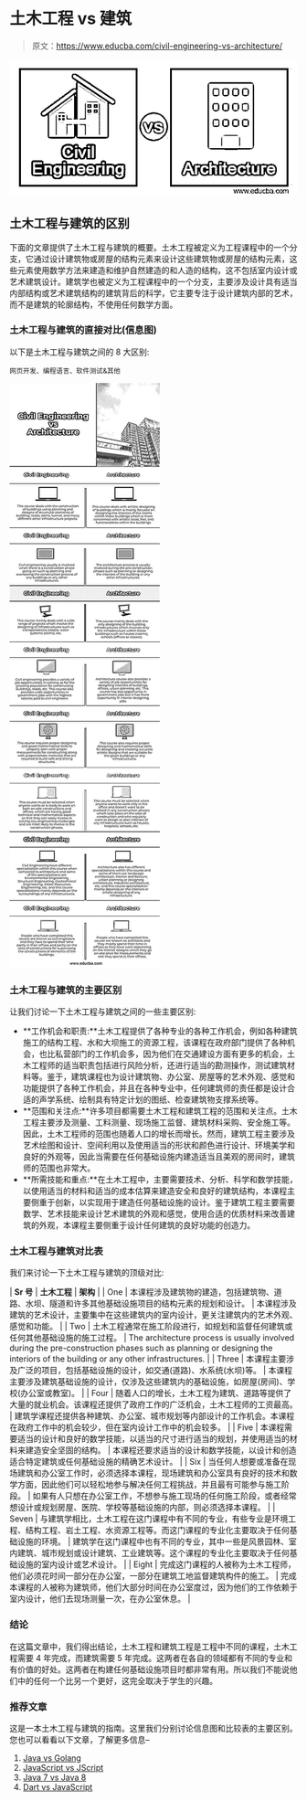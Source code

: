 # 土木工程 vs 建筑

> 原文：<https://www.educba.com/civil-engineering-vs-architecture/>

![Civil Engineering vs Architecture](img/bf5ab068dbc6100ea86cf037c0a0dcc3.png)



## 土木工程与建筑的区别

下面的文章提供了土木工程与建筑的概要。土木工程被定义为工程课程中的一个分支，它通过设计建筑物或房屋的结构元素来设计这些建筑物或房屋的结构元素，这些元素使用数学方法来建造和维护自然建造的和人造的结构，这不包括室内设计或艺术建筑设计。建筑学也被定义为工程课程中的一个分支，主要涉及设计具有适当内部结构或艺术建筑结构的建筑背后的科学，它主要专注于设计建筑内部的艺术，而不是建筑的轮廓结构，不使用任何数学方面。

### 土木工程与建筑的直接对比(信息图)

以下是土木工程与建筑之间的 8 大区别:

<small>网页开发、编程语言、软件测试&其他</small>

![Civil-Engineering-vs-Architecture-info](img/58d8d3d3e7cf6c10a6ae65479885cc75.png)



### 土木工程与建筑的主要区别

让我们讨论一下土木工程与建筑之间的一些主要区别:

*   **工作机会和职责:**土木工程提供了各种专业的各种工作机会，例如各种建筑施工的结构工程、水和大坝施工的资源工程，该课程在政府部门提供了各种机会，也比私营部门的工作机会多，因为他们在交通建设方面有更多的机会，土木工程师的适当职责包括进行风险分析，还进行适当的勘测操作，测试建筑材料等。鉴于，建筑课程也为设计建筑物、办公室、房屋等的艺术外观、感觉和功能提供了各种工作机会，并且在各种专业中，任何建筑师的责任都是设计合适的声学系统、绘制具有特定计划的图纸、检查建筑物支撑系统等。
*   **范围和关注点:**许多项目都需要土木工程和建筑工程的范围和关注点。土木工程主要涉及测量、工料测量、现场施工监督、建筑材料采购、安全施工等。因此，土木工程师的范围也随着人口的增长而增长。然而，建筑工程主要涉及艺术绘图和设计、空间利用以及使用适当的形状和颜色进行设计、环境美学和良好的外观等，因此当需要在任何基础设施内建造适当且美观的房间时，建筑师的范围也非常大。
*   **所需技能和重点:**在土木工程中，主要需要技术、分析、科学和数学技能，以使用适当的材料和适当的成本估算来建造安全和良好的建筑结构，本课程主要侧重于创新，以实现用于建造任何基础设施的设计。鉴于建筑工程主要需要数学、艺术技能来设计艺术建筑的外观和感觉，使用合适的优质材料来改善建筑的外观，本课程主要侧重于设计任何建筑的良好功能的创造力。

### 土木工程与建筑对比表

我们来讨论一下土木工程与建筑的顶级对比:

| **Sr 号** | **土木工程** | **架构** |
| One | 本课程涉及建筑物的建造，包括建筑物、道路、水坝、隧道和许多其他基础设施项目的结构元素的规划和设计。 | 本课程涉及建筑的艺术设计，主要集中在这些建筑内的室内设计，更关注建筑内的艺术外观、感觉和功能。 |
| Two | 土木工程通常在施工阶段进行，如规划和监督任何建筑或任何其他基础设施的施工过程。 | The architecture process is usually involved during the pre-construction phases such as planning or designing the interiors of the building or any other infrastructures. |
| Three | 本课程主要涉及广泛的项目，包括基础设施的设计，如交通(道路)、水系统(水坝)等。 | 本课程主要涉及建筑基础设施的设计，仅涉及这些建筑内的基础设施，如房屋(房间)、学校(办公室或教室)。 |
| Four | 随着人口的增长，土木工程为建筑、道路等提供了大量的就业机会。该课程还提供了政府工作的广泛机会，土木工程师的工资最高。 | 建筑学课程还提供各种建筑、办公室、城市规划等内部设计的工作机会。本课程在政府工作中的机会较少，但在室内设计工作中的机会较多。 |
| Five | 本课程需要适当的设计和良好的数学技能，以适当的尺寸进行适当的规划，并使用适当的材料来建造安全坚固的结构。 | 本课程还要求适当的设计和数学技能，以设计和创造适合特定建筑或任何基础设施的精确艺术设计。 |
| Six | 当任何人想要或准备在现场建筑和办公室工作时，必须选择本课程，现场建筑和办公室具有良好的技术和数学方面，因此他们可以轻松地参与解决任何工程挑战，并且最有可能参与施工阶段。 | 如果有人只想在办公室工作，不想参与施工现场的任何施工阶段，或者经常想设计或规划房屋、医院、学校等基础设施的内部，则必须选择本课程。 |
| Seven | 与建筑学相比，土木工程在这门课程中有不同的专业，有些专业是环境工程、结构工程、岩土工程、水资源工程等。而这门课程的专业化主要取决于任何基础设施的环境。 | 建筑学在这门课程中也有不同的专业，其中一些是风景园林、室内建筑、城市规划或设计建筑、工业建筑等。这个课程的专业化主要取决于任何基础设施的室内设计或艺术设计。 |
| Eight | 完成这门课程的人被称为土木工程师，他们必须花时间一部分在办公室，一部分在建筑工地监督建筑构件的施工。 | 完成本课程的人被称为建筑师，他们大部分时间在办公室度过，因为他们的工作依赖于室内设计，他们去现场测量一次，在办公室休息。 |

### 结论

在这篇文章中，我们得出结论，土木工程和建筑工程是工程中不同的课程，土木工程需要 4 年完成，而建筑需要 5 年完成。这两者在各自的领域都有不同的专业和有价值的好处。这两者在构建任何基础设施项目时都非常有用。所以我们不能说他们中的任何一个比另一个更好，这完全取决于学生的兴趣。

### 推荐文章

这是一本土木工程与建筑的指南。这里我们分别讨论信息图和比较表的主要区别。您也可以看看以下文章，了解更多信息–

1.  [Java vs Golang](https://www.educba.com/java-vs-golang/)
2.  [JavaScript vs JScript](https://www.educba.com/javascript-vs-jscript/)
3.  [Java 7 vs Java 8](https://www.educba.com/java-7-vs-java-8/)
4.  [Dart vs JavaScript](https://www.educba.com/dart-vs-javascript/)





